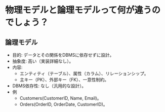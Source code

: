 # 物理モデルと論理モデルって何が違うのでしょう？
## 論理モデル
- 目的: データとその関係をDBMSに依存せずに設計。
- 抽象度: 高い（実装詳細なし）。
- 内容:
  - エンティティ（テーブル）、属性（カラム）、リレーションシップ。
  - 主キー（PK）、外部キー（FK）、一意性制約。
- DBMS依存性: なし（汎用的な設計）。
- 例
  - Customers(CustomerID, Name, Email)。
  - Orders(OrderID, OrderDate, CustomerID)。 
